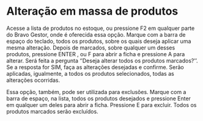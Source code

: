 # Alteração em massa de produtos
Acesse a lista de produtos no estoque, ou pressione F2 em qualquer parte do Bravo Gestor, onde é oferecida essa opção. Marque com a barra de espaço do teclado, todos os produtos,  sobre os quais deseja aplicar uma mesma alteração. Depois de marcados, sobre qualquer um desses produtos, pressione ENTER , ou F para abrir a ficha e pressione A para alterar.  Será feita a pergunta ‘’Deseja alterar todos os produtos marcados?’’. Se a resposta for SIM, faça as alterações desejadas e confirme.  Serão aplicadas, igualmente, a todos os produtos selecionados, todas as alterações ocorridas.

Essa opção, também, pode ser utilizada para exclusões. Marque com a barra de espaço, na lista, todos os produtos desejados e pressione Enter em qualquer um deles para abrir a ficha. Pressione E para excluir. Todos os produtos marcados serão excluídos.
